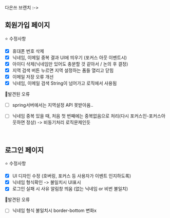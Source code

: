 다은쓰 브랜치 :->

## 회원가입 페이지

⭐ 수정사항

- [x] 휴대폰 번호 삭제
- [x] 닉네임, 이메일 중복 결과 UI에 띄우기 (포커스 아웃 이벤트시)
- [x] 아이디 삭제(닉네임만 있어도 충분할 것 같아서 / 논의 후 결정)
- [x] 지역 검색 버튼 누르면 지역 설정하는 폼들 열리고 닫힘
- [x] 이메일 저장 오류 개선
- [x] 닉네임, 이메일 검색 String이 넘어가고 로직에서 사용됨  

📍발견된 오류
- [ ] spring서버에서는 지역설정 API 못받아옴..
- [ ] 닉네임 중복 있을 때, 처음 첫 번째에는 중복없음으로 처리(다시 포커스인-포커스아웃하면 정상) -> 비동기처리 로직문제인듯


<br>

## 로그인 페이지

⭐ 수정사항

- [x] UI 디자인 수정 (호버링, 포커스 등 사용자가 이벤트 인지하도록)
- [x] 닉네임 형식확인 -> 불일치시 UI표시
- [x] 로그인 실패 시 사유 알림창 띄움 (없는 닉네임 or 비번 불일치)

📍발견된 오류
- [ ] 닉네임 형식 불일치시 border-bottom 변화x
